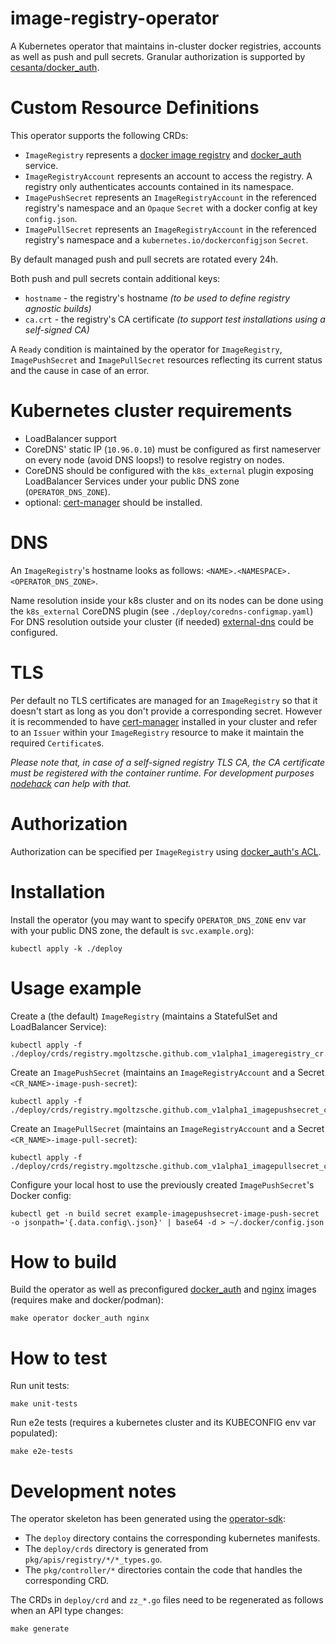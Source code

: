 image-registry-operator
===

A Kubernetes operator that maintains in-cluster docker registries, accounts
as well as push and pull secrets.
Granular authorization is supported by [cesanta/docker_auth](https://github.com/cesanta/docker_auth).  


# Custom Resource Definitions

This operator supports the following CRDs:
* `ImageRegistry` represents a [docker image registry](https://docs.docker.com/registry/) and [docker_auth](https://github.com/cesanta/docker_auth) service.
* `ImageRegistryAccount` represents an account to access the registry. A registry only authenticates accounts contained in its namespace.
* `ImagePushSecret` represents an `ImageRegistryAccount` in the referenced registry's namespace and an `Opaque` `Secret` with a docker config at key `config.json`.
* `ImagePullSecret` represents an `ImageRegistryAccount` in the referenced registry's namespace and a `kubernetes.io/dockerconfigjson` `Secret`.

By default managed push and pull secrets are rotated every 24h.  

Both push and pull secrets contain additional keys:
* `hostname` - the registry's hostname _(to be used to define registry agnostic builds)_
* `ca.crt` - the registry's CA certificate _(to support test installations using a self-signed CA)_

A `Ready` condition is maintained by the operator for `ImageRegistry`, `ImagePushSecret` and `ImagePullSecret` resources
reflecting its current status and the cause in case of an error.


# Kubernetes cluster requirements

* LoadBalancer support
* CoreDNS' static IP (`10.96.0.10`) must be configured as first nameserver on every node (avoid DNS loops!) to resolve registry on nodes.
* CoreDNS should be configured with the `k8s_external` plugin exposing LoadBalancer Services under your public DNS zone (`OPERATOR_DNS_ZONE`).
* optional: [cert-manager](https://cert-manager.io/) should be installed.


# DNS

An `ImageRegistry`'s hostname looks as follows: `<NAME>.<NAMESPACE>.<OPERATOR_DNS_ZONE>`.  

Name resolution inside your k8s cluster and on its nodes can be done using the `k8s_external` CoreDNS plugin (see `./deploy/coredns-configmap.yaml`)
For DNS resolution outside your cluster (if needed) [external-dns](https://github.com/kubernetes-sigs/external-dns)
could be configured.


# TLS

Per default no TLS certificates are managed for an `ImageRegistry` so that
it doesn't start as long as you don't provide a corresponding secret.
However it is recommended to have [cert-manager](https://cert-manager.io/) installed
in your cluster and refer to an `Issuer` within your `ImageRegistry` resource
to make it maintain the required `Certificate`s.  

_Please note that, in case of a self-signed registry TLS CA, the CA certificate must be registered with the container runtime._
_For development purposes [nodehack](https://github.com/mgoltzsche/nodehack) can help with that._


# Authorization

Authorization can be specified per `ImageRegistry` using [docker_auth's ACL](https://github.com/cesanta/docker_auth/blob/master/docs/Labels.md).


# Installation

Install the operator (you may want to specify `OPERATOR_DNS_ZONE` env var with your public DNS zone, the default is `svc.example.org`):
```
kubectl apply -k ./deploy
```


# Usage example

Create a (the default) `ImageRegistry` (maintains a StatefulSet and LoadBalancer Service):
```
kubectl apply -f ./deploy/crds/registry.mgoltzsche.github.com_v1alpha1_imageregistry_cr.yaml
```

Create an `ImagePushSecret` (maintains an `ImageRegistryAccount` and a Secret `<CR_NAME>-image-push-secret`):
```
kubectl apply -f ./deploy/crds/registry.mgoltzsche.github.com_v1alpha1_imagepushsecret_cr.yaml
```

Create an `ImagePullSecret` (maintains an `ImageRegistryAccount` and a Secret `<CR_NAME>-image-pull-secret`):
```
kubectl apply -f ./deploy/crds/registry.mgoltzsche.github.com_v1alpha1_imagepullsecret_cr.yaml
```

Configure your local host to use the previously created `ImagePushSecret`'s Docker config:
```
kubectl get -n build secret example-imagepushsecret-image-push-secret -o jsonpath='{.data.config\.json}' | base64 -d > ~/.docker/config.json
```


# How to build
Build the operator as well as preconfigured [docker_auth](https://github.com/cesanta/docker_auth) and [nginx](https://www.nginx.com/) images (requires make and docker/podman):
```
make operator docker_auth nginx
```


# How to test
Run unit tests:
```
make unit-tests
```
Run e2e tests (requires a kubernetes cluster and its KUBECONFIG env var populated):
```
make e2e-tests
```


# Development notes

The operator skeleton has been generated using the [operator-sdk](https://github.com/operator-framework):
* The `deploy` directory contains the corresponding kubernetes manifests.
* The `deploy/crds` directory is generated from `pkg/apis/registry/*/*_types.go`.
* The `pkg/controller/*` directories contain the code that handles the corresponding CRD.

The CRDs in `deploy/crd` and `zz_*.go` files need to be regenerated as follows when an API type changes:
```
make generate
```
